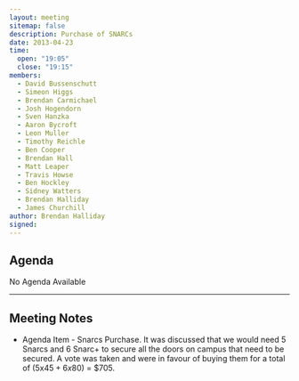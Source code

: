 ```yaml
---
layout: meeting
sitemap: false
description: Purchase of SNARCs
date: 2013-04-23
time:
  open: "19:05"
  close: "19:15"
members:
  - David Bussenschutt
  - Simeon Higgs
  - Brendan Carmichael
  - Josh Hogendorn
  - Sven Hanzka
  - Aaron Bycroft
  - Leon Muller
  - Timothy Reichle
  - Ben Cooper
  - Brendan Hall
  - Matt Leaper
  - Travis Howse
  - Ben Hockley
  - Sidney Watters
  - Brendan Halliday
  - James Churchill
author: Brendan Halliday
signed:
---
```


## Agenda

No Agenda Available

---

## Meeting Notes

* Agenda Item - Snarcs Purchase.
  It was discussed that we would need 5 Snarcs and 6 Snarc+ to secure all the doors on campus that need to be secured. A vote was taken and were in favour of buying them for a total of (5x$45 + 6x$80) = $705.
